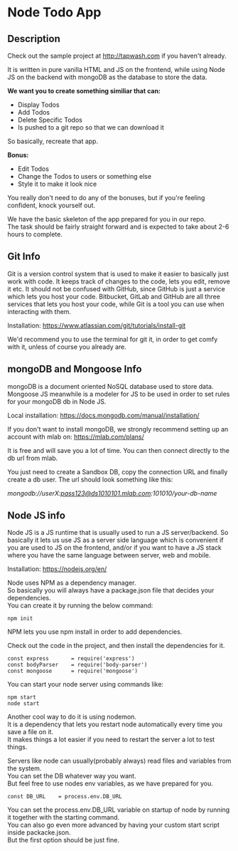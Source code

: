
# Node Todo App

## Description

Check out the sample project at http://tapwash.com if you haven't already.

It is written in pure vanilla HTML and JS on the frontend, while using Node JS on the backend with mongoDB as the database to store the data.

**We want you to create something similiar that can:** 

* Display Todos
* Add Todos
* Delete Specific Todos
* Is pushed to a git repo so that we can download it

So basically, recreate that app.

**Bonus:** 

* Edit Todos
* Change the Todos to users or something else
* Style it to make it look nice

You really don't need to do any of the bonuses,
but if you're feeling confident, knock yourself out.

We have the basic skeleton of the app prepared for you in our repo.  
The task should be fairly straight forward and is expected to take
about 2-6 hours to complete.

## Git Info

Git is a version control system that is used to make it easier to
basically just work with code. It keeps track of changes to the code,
lets you edit, remove it etc.
It should not be confused with GitHub, since GitHub is just a service
which lets you host your code.
Bitbucket, GitLab and GitHub are all three services that lets you host
your code, while Git is a tool you can use when interacting with them.

Installation: 
https://www.atlassian.com/git/tutorials/install-git

We'd recommend you to use the terminal for git it, in order 
to get comfy with it, unless of course you already are.

## mongoDB and Mongoose Info

mongoDB is a document oriented NoSQL database used to store data. 
Mongoose JS meanwhile is a modeler for JS to be used in order to set rules
for your mongoDB db in Node JS.

Local installation: 
https://docs.mongodb.com/manual/installation/

If you don't want to install mongoDB, we
strongly recommend setting up an account with mlab on: 
https://mlab.com/plans/

It is free and will save you a lot of time.
You can then connect directly to the db url from mlab.

You just need to create a Sandbox DB, copy the
connection URL and finally create a db user.
The url should look something like this: 

*mongodb://userX:pass123@ds1010101.mlab.com:101010/your-db-name*

## Node JS info

Node JS is a JS runtime that is usually used to run a JS server/backend.
So basically it lets us use JS as a server side language which is
convenient if you are used to JS on the frontend, and/or if you want
to have a JS stack where you have the same language between 
server, web and mobile.

Installation: 
https://nodejs.org/en/

Node uses NPM as a dependency manager.  
So basically you will always have a package.json file
that decides your dependencies.  
You can create it by running the below command:

```
npm init
```

NPM lets you use npm install in order to
add dependencies.

Check out the code in the project, and then
install the dependencies for it.

```
const express       = require('express')
const bodyParser    = require('body-parser')
const mongoose      = require('mongoose')
```

You can start your node server using commands like:
```
npm start
node start
```

Another cool way to do it is using nodemon.  
It is a dependency that lets you restart node
automatically every time you save a file on it.  
It makes things a lot easier if you need
to restart the server a lot to test things.

Servers like node can usually(probably always) 
read files and variables from the system.  
You can set the DB whatever way you want.  
But feel free to use nodes env variables,
as we have prepared for you.

```
const DB_URL    = process.env.DB_URL
```

You can set the process.env.DB_URL variable
on startup of node by running it together
with the starting command.  
You can also go even more advanced by having 
your custom start script inside packacke.json.  
But the first option should be just fine.

